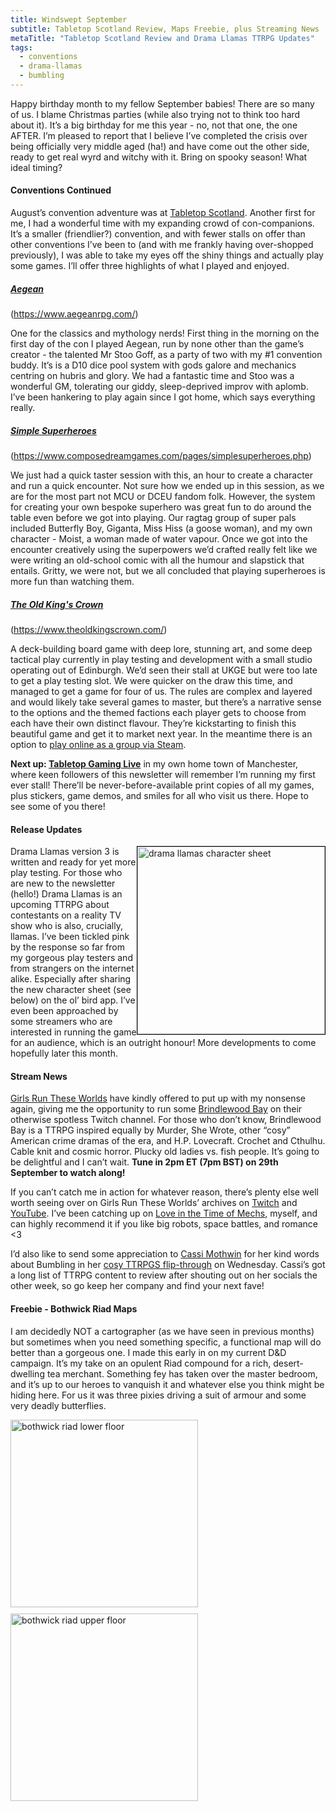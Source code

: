 ```yaml
---
title: Windswept September
subtitle: Tabletop Scotland Review, Maps Freebie, plus Streaming News
metaTitle: "Tabletop Scotland Review and Drama Llamas TTRPG Updates"
tags:
  - conventions
  - drama-llamas
  - bumbling
---
```


<p>
   Happy birthday month to my fellow September babies! There are so many of us. I blame Christmas parties (while also trying not to think too hard about it). It’s a big birthday for me this year - no, not that one, the one AFTER. I’m pleased to report that I believe I’ve completed the crisis over being officially very middle aged (ha!) and have come out the other side, ready to get real wyrd and witchy with it. Bring on spooky season! What ideal timing?
</p>
<h4>Conventions Continued</h4>
<p>
    August’s convention adventure was at <a href="https://tabletopscotland.co.uk/" target="_blank">Tabletop Scotland</a>. Another first for me, I had a wonderful time with my expanding crowd of con-companions. It’s a smaller (friendlier?) convention, and with fewer stalls on offer than other conventions I’ve been to (and with me frankly having over-shopped previously), I was able to take my eyes off the shiny things and actually play some games. I’ll offer three highlights of what I played and enjoyed.
</p>
<h5><a href="https://www.aegeanrpg.com/" target="_blank">Aegean</a></h5>
<p>(<a href="https://www.aegeanrpg.com/">https://www.aegeanrpg.com/</a>)</p>
<p>
    One for the classics and mythology nerds! First thing in the morning on the first day of the con I played Aegean, run by none other than the game’s creator - the talented Mr Stoo Goff, as a party of two with my #1 convention buddy. It’s is a D10 dice pool system with gods galore and mechanics centring on hubris and glory. We had a fantastic time and Stoo was a wonderful GM, tolerating our giddy, sleep-deprived improv with aplomb. I’ve been hankering to play again since I got home, which says everything really.
</p>
<h5><a href="https://www.composedreamgames.com/pages/simplesuperheroes.php" target="_blank">Simple Superheroes</a></h5>
<p>(<a href="https://www.composedreamgames.com/pages/simplesuperheroes.php">https://www.composedreamgames.com/pages/simplesuperheroes.php</a>)</p>
<p>
    We just had a quick taster session with this, an hour to create a character and run a quick encounter. Not sure how we ended up in this session, as we are for the most part not MCU or DCEU fandom folk. However, the system for creating your own bespoke superhero was great fun to do around the table even before we got into playing. Our ragtag group of super pals included Butterfly Boy, Giganta, Miss Hiss (a goose woman), and my own character - Moist, a woman made of water vapour. Once we got into the encounter creatively using the superpowers we’d crafted really felt like we were writing an old-school comic with all the humour and slapstick that entails. Gritty, we were not, but we all concluded that playing superheroes is more fun than watching them.
</p>
<h5><a href="https://www.theoldkingscrown.com/" target="_blank">The Old King's Crown</a></h5>
<p>(<a href="https://www.theoldkingscrown.com/">https://www.theoldkingscrown.com/</a>)</p>
<p>
    A deck-building board game with deep lore, stunning art, and some deep tactical play currently in play testing and development with a small studio operating out of Edinburgh. We’d seen their stall at UKGE but were too late to get a play testing slot. We were quicker on the draw this time, and managed to get a game for four of us. The rules are complex and layered and would likely take several games to master, but there’s a narrative sense to the options and the themed factions each player gets to choose from each have their own distinct flavour. They’re kickstarting to finish this beautiful game and get it to market next year. In the meantime there is an option to <a href="https://steamcommunity.com/sharedfiles/filedetails/?id=2734300621" target="_blank">play online as a group via Steam</a>.
</p>
<p>
    <b>Next up: <a href="https://www.tabletopgaming.co.uk/information/tabletop-gaming-live" target="_blank">Tabletop Gaming Live</a></b> in my own home town of Manchester, where keen followers of this newsletter will remember I’m running my first ever stall! There’ll be never-before-available print copies of all my games, plus stickers, game demos, and smiles for all who visit us there. Hope to see some of you there!
</p>
<h4>Release Updates</h4>
<a href="/assets/images/newsletter/drama_llamas_character_sheet.png" target="_blank"><img src="/assets/images/newsletter/drama_llamas_character_sheet.png" style="width: 300px;float:right;border: 1px solid black;" alt="drama llamas character sheet"/></a>
<p>
    Drama Llamas version 3 is written and ready for yet more play testing. For those who are new to the newsletter (hello!) Drama Llamas is an upcoming TTRPG about contestants on a reality TV show who is also, crucially, llamas. I’ve been tickled pink by the response so far from my gorgeous play testers and from strangers on the internet alike. Especially after sharing the new character sheet (see below) on the ol’ bird app. I’ve even been approached by some streamers who are interested in running the game for an audience, which is an outright honour! More developments to come hopefully later this month.
</p>
<h4>Stream News</h4>
<p>
    <a href="https://www.twitch.tv/girlsruntheseworlds" target="_blank">Girls Run These Worlds</a> have kindly offered to put up with my nonsense again, giving me the opportunity to run some <a href="https://www.gauntlet-rpg.com/brindlewood-bay.html" target="_blank">Brindlewood Bay</a> on their otherwise spotless Twitch channel. For those who don’t know, Brindlewood Bay is a TTRPG inspired equally by Murder, She Wrote, other “cosy” American crime dramas of the era, and H.P. Lovecraft. Crochet and Cthulhu. Cable knit and cosmic horror. Plucky old ladies vs. fish people. It’s going to be delightful and I can’t wait. <b>Tune in 2pm ET (7pm BST) on 29th September to watch along!</b>
</p>
<p>
    If you can’t catch me in action for whatever reason, there’s plenty else well worth seeing over on Girls Run These Worlds’ archives on <a href="https://www.twitch.tv/girlsruntheseworlds" target="_blank">Twitch</a> and <a href="https://www.youtube.com/c/GirlsRunTheseWorlds" target="_blank">YouTube</a>. I’ve been catching up on <a href="https://www.youtube.com/watch?v=llgxnsLqoZY" target="_blank">Love in the Time of Mechs</a>, myself, and can highly recommend it if you like big robots, space battles, and romance <3
</p>
<p>
    I’d also like to send some appreciation to <a href="https://www.twitch.tv/cassi_mothwin" target="_blank">Cassi Mothwin</a> for her kind words about Bumbling in her <a href="https://www.twitch.tv/videos/1591165186" target="_blank">cosy TTRPGS flip-through</a> on Wednesday. Cassi’s got a long list of TTRPG content to review after shouting out on her socials the other week, so go keep her company and find your next fave!
</p>
<h4>Freebie - Bothwick Riad Maps</h4>
<p>
    I am decidedly NOT a cartographer (as we have seen in previous months) but sometimes when you need something specific, a functional map will do better than a gorgeous one. I made this early in on my current D&D campaign. It’s my take on an opulent Riad compound for a rich, desert-dwelling tea merchant. Something fey has taken over the master bedroom, and it’s up to our heroes to vanquish it and whatever else you think might be hiding here. For us it was three pixies driving a suit of armour and some very deadly butterflies.
</p>
<a href="/assets/images/newsletter/bothwick_riad_ground.png" target="_blank"><img src="/assets/images/newsletter/bothwick_riad_ground.png" style="width: 300px; margin: 0 auto 10px auto;" alt="bothwick riad lower floor"/></a>
<a href="/assets/images/newsletter/bothwick_riad_upper.png" target="_blank"><img src="/assets/images/newsletter/bothwick_riad_upper.png" style="width: 300px; margin: auto;" alt="bothwick riad upper floor"/></a>
